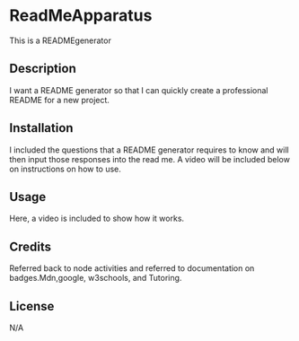 # ReadMeApparatus
This is a READMEgenerator
## Description
I want a README generator so that I can quickly create a professional README for a new project.

## Installation

I included the questions that a README generator requires to know and will then input
those responses into the read me. A video will be included below on instructions on how to use.

## Usage

Here, a video is included to show how it works.



## Credits

Referred back to node activities and referred to documentation on badges.Mdn,google, w3schools, and Tutoring.

## License

N/A
